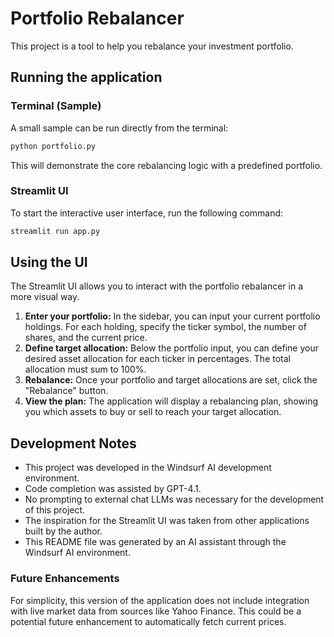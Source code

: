 # Portfolio Rebalancer

This project is a tool to help you rebalance your investment portfolio.

## Running the application

### Terminal (Sample)

A small sample can be run directly from the terminal:

```bash
python portfolio.py
```

This will demonstrate the core rebalancing logic with a predefined portfolio.

### Streamlit UI

To start the interactive user interface, run the following command:

```bash
streamlit run app.py
```

## Using the UI

The Streamlit UI allows you to interact with the portfolio rebalancer in a more visual way.

1.  **Enter your portfolio:** In the sidebar, you can input your current portfolio holdings. For each holding, specify the ticker symbol, the number of shares, and the current price.
2.  **Define target allocation:** Below the portfolio input, you can define your desired asset allocation for each ticker in percentages. The total allocation must sum to 100%.
3.  **Rebalance:** Once your portfolio and target allocations are set, click the "Rebalance" button.
4.  **View the plan:** The application will display a rebalancing plan, showing you which assets to buy or sell to reach your target allocation.

## Development Notes

*   This project was developed in the Windsurf AI development environment.
*   Code completion was assisted by GPT-4.1.
*   No prompting to external chat LLMs was necessary for the development of this project.
*   The inspiration for the Streamlit UI was taken from other applications built by the author.
*   This README file was generated by an AI assistant through the Windsurf AI environment.

### Future Enhancements

For simplicity, this version of the application does not include integration with live market data from sources like Yahoo Finance. This could be a potential future enhancement to automatically fetch current prices.